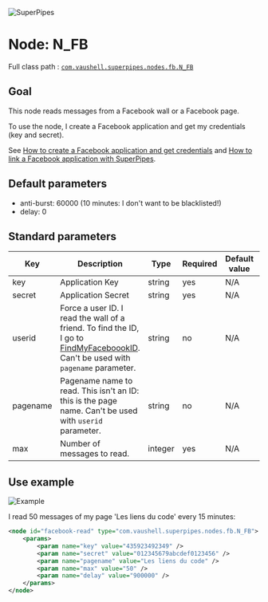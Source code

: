 ![SuperPipes](https://raw2.github.com/fabienvauchelles/superpipes/master/docs/images/logo_slogan238.png)


# Node: N_FB

Full class path : [`com.vaushell.superpipes.nodes.fb.N_FB`](../../superpipes/src/main/java/com/vaushell/superpipes/nodes/fb/N_FB.java)


## Goal

This node reads messages from a Facebook wall or a Facebook page.

To use the node, I create a Facebook application and get my credentials (key and secret).

See [How to create a Facebook application and get credentials](../tutorials/Create_Facebook_Application.md) and [How to link a Facebook application with SuperPipes](../tutorials/Link_Facebook_Application.md).


## Default parameters

* anti-burst: 60000 (10 minutes: I don't want to be blacklisted!)
* delay: 0


## Standard parameters

Key | Description | Type | Required | Default value | Example value
 --- | --- | --- | --- | --- | --- 
key | Application Key | string | yes | N/A | 435923492349
secret | Application Secret | string | yes | N/A | 012345679abcdef0123456
userid | Force a user ID. I read the wall of a friend. To find the ID, I go to [FindMyFaceboookID](http://findmyfacebookid.com/). Can't be used with `pagename`  parameter. | string | no | N/A | 12323324234
pagename | Pagename name to read. This isn't an ID: this is the page name. Can't be used with `userid` parameter. | string | no | N/A | Les liens du code
max | Number of messages to read. | integer | yes | N/A | 50


## Use example

![Example](https://raw2.github.com/fabienvauchelles/superpipes/master/docs/images/buffer_example.png)

I read 50 messages of my page 'Les liens du code' every 15 minutes:

```xml
<node id="facebook-read" type="com.vaushell.superpipes.nodes.fb.N_FB">
    <params>
        <param name="key" value="435923492349" />
        <param name="secret" value="012345679abcdef0123456" />
        <param name="pagename" value="Les liens du code" />
        <param name="max" value="50" />
        <param name="delay" value="900000" />
    </params>
</node>
```
